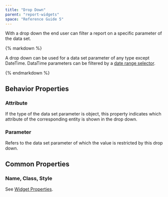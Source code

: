 ```yaml
---
title: "Drop Down"
parent: "report-widgets"
space: "Reference Guide 5"
---
```



With a drop down the end user can filter a report on a specific parameter of the data set.

<div class="alert alert-warning">{% markdown %}

A drop down can be used for a data set parameter of any type except DateTime. DataTime parameters can be filtered by a [date range selector](/refguide5/date-range-selector).

{% endmarkdown %}</div>

## Behavior Properties

### Attribute

If the type of the data set parameter is object, this property indicates which attribute of the corresponding entity is shown in the drop down.

### Parameter

Refers to the data set parameter of which the value is restricted by this drop down.

## Common Properties

### Name, Class, Style

See [Widget Properties](/refguide5/common-widget-properties).
